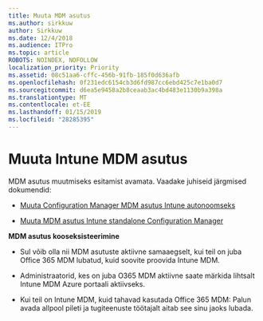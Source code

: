 ```yaml
---
title: Muuta MDM asutus
ms.author: sirkkuw
author: Sirkkuw
ms.date: 12/4/2018
ms.audience: ITPro
ms.topic: article
ROBOTS: NOINDEX, NOFOLLOW
localization_priority: Priority
ms.assetid: 08c51aa6-cffc-456b-91fb-185f0d636afb
ms.openlocfilehash: 0f231edc6154cb3d6fd987cc6ebd425c7e1ba0d7
ms.sourcegitcommit: d6ea5e9458a2b8ceaab3ac4bd483e1130b9a398a
ms.translationtype: MT
ms.contentlocale: et-EE
ms.lasthandoff: 01/15/2019
ms.locfileid: "28285395"
---
```

# <a name="change-intune-mdm-authority"></a>Muuta Intune MDM asutus

MDM asutus muutmiseks esitamist avamata. Vaadake juhiseid järgmised dokumendid:
  
- [Muuta Configuration Manager MDM asutus Intune autonoomseks](https://docs.microsoft.com/sccm/mdm/deploy-use/migrate-change-mdm-authority)
    
- [Muuta MDM asutus Intune standalone Configuration Manager](https://docs.microsoft.com/sccm/mdm/deploy-use/change-mdm-authority)
    
 **MDM asutus kooseksisteerimine**
  
- Sul võib olla nii MDM asutuste aktiivne samaaegselt, kui teil on juba Office 365 MDM lubatud, kuid soovite proovida Intune MDM.
    
- Administraatorid, kes on juba O365 MDM aktiivne saate märkida lihtsalt Intune MDM Azure portaali aktiivseks.
    
- Kui teil on Intune MDM, kuid tahavad kasutada Office 365 MDM: Palun avada allpool pileti ja tugiteenuste töötajalt aitab see sinu jaoks lubada.
    

